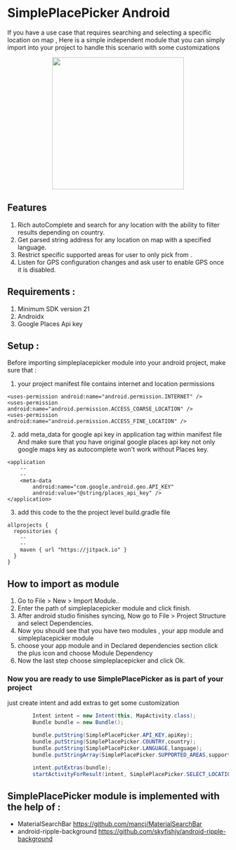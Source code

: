 # SimplePlacePicker Android
If you have a use case that requires searching and selecting a specific location on map ,
Here is a simple independent module that you can simply import into your project to handle
this scenario with some customizations

<p align="center">
<img src="screenshots/demo.gif" width=300>
</p>

## Features  
1. Rich autoComplete and search for any location with the ability to 
	filter results depending on country. 
2. Get parsed string address for any location on map with a specified language. 
3. Restrict specific supported areas for user to only pick from .
4. Listen for GPS configuration changes and ask user to enable GPS once it is disabled.

## Requirements : 
1. Minimum SDK version 21
2. Androidx
3. Google Places Api key

## Setup :
Before importing simpleplacepicker module into your android project, make sure that :
1. your project manifest file contains internet and location permissions
```
<uses-permission android:name="android.permission.INTERNET" />
<uses-permission android:name="android.permission.ACCESS_COARSE_LOCATION" />
<uses-permission android:name="android.permission.ACCESS_FINE_LOCATION" />
```
2. add meta_data for google api key in application tag within manifest file
And make sure that you have original google places api key not only google maps key
as autocomplete won't work without Places key.
```
<application
    --
    --
    <meta-data
        android:name="com.google.android.geo.API_KEY"
        android:value="@string/places_api_key" />
</application>
```
3. add this code to the the project level build.gradle file
```
allprojects {
  repositories {
    --
    --
    maven { url "https://jitpack.io" }
  }
}
```
## How to import as module
1. Go to File > New > Import Module..
2. Enter the path of simpleplacepicker module and click finish.
3. After android studio finishes syncing, Now go to File > Project Structure and select Dependencies.
4. Now you should see that you have two modules , your app module and simpleplacepicker module
5. choose your app module and in Declared dependencies section click the plus icon and choose Module Dependency
6. Now the last step choose simpleplacepicker and click Ok.

### Now you are ready to use SimplePlacePicker as is part of your project
just create intent and add extras to get some customization
```java
        Intent intent = new Intent(this, MapActivity.class);
        Bundle bundle = new Bundle();

        bundle.putString(SimplePlacePicker.API_KEY,apiKey);
        bundle.putString(SimplePlacePicker.COUNTRY,country);
        bundle.putString(SimplePlacePicker.LANGUAGE,language);
        bundle.putStringArray(SimplePlacePicker.SUPPORTED_AREAS,supportedAreas);

        intent.putExtras(bundle);
        startActivityForResult(intent, SimplePlacePicker.SELECT_LOCATION_REQUEST_CODE);
```

## SimplePlacePicker module is implemented with the help of :
* MaterialSearchBar https://github.com/mancj/MaterialSearchBar
* android-ripple-background https://github.com/skyfishjy/android-ripple-background

